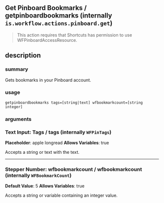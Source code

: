 
## Get Pinboard Bookmarks / getpinboardbookmarks (internally `is.workflow.actions.pinboard.get`)


> This action requires that Shortcuts has permission to use WFPinboardAccessResource.


## description
### summary
Gets bookmarks in your Pinboard account.


### usage
`getpinboardbookmarks tags=[string|text] wfbookmarkcount=[string integer]`

### arguments
### Text Input: Tags / tags (internally `WFPinTags`)
**Placeholder**: apple longread
**Allows Variables**: true


Accepts a string 
or text
with the text.

---

### Stepper Number: wfbookmarkcount / wfbookmarkcount (internally `WFBookmarkCount`)
**Default Value**: 5
**Allows Variables**: true


Accepts a string 
or variable
containing an integer value.
